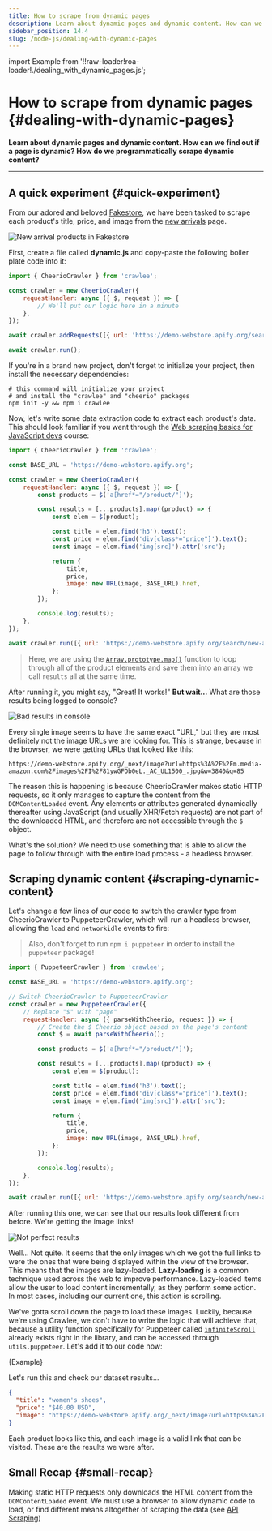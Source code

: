 ```yaml
---
title: How to scrape from dynamic pages
description: Learn about dynamic pages and dynamic content. How can we find out if a page is dynamic? How do we programmatically scrape dynamic content?
sidebar_position: 14.4
slug: /node-js/dealing-with-dynamic-pages
---
```


import Example from '!!raw-loader!roa-loader!./dealing_with_dynamic_pages.js';

# How to scrape from dynamic pages {#dealing-with-dynamic-pages}

**Learn about dynamic pages and dynamic content. How can we find out if a page is dynamic? How do we programmatically scrape dynamic content?**

---

## A quick experiment {#quick-experiment}

From our adored and beloved [Fakestore](https://demo-webstore.apify.org/), we have been tasked to scrape each product's title, price, and image from the [new arrivals](https://demo-webstore.apify.org/search/new-arrivals) page.

![New arrival products in Fakestore](./images/new-arrivals.jpg)

First, create a file called **dynamic.js** and copy-paste the following boiler plate code into it:

```js
import { CheerioCrawler } from 'crawlee';

const crawler = new CheerioCrawler({
    requestHandler: async ({ $, request }) => {
        // We'll put our logic here in a minute
    },
});

await crawler.addRequests([{ url: 'https://demo-webstore.apify.org/search/new-arrivals' }]);

await crawler.run();
```

If you're in a brand new project, don't forget to initialize your project, then install the necessary dependencies:

```shell
# this command will initialize your project
# and install the "crawlee" and "cheerio" packages
npm init -y && npm i crawlee
```

Now, let's write some data extraction code to extract each product's data. This should look familiar if you went through the [Web scraping basics for JavaScript devs](/academy/scraping-basics-javascript) course:

```js
import { CheerioCrawler } from 'crawlee';

const BASE_URL = 'https://demo-webstore.apify.org';

const crawler = new CheerioCrawler({
    requestHandler: async ({ $, request }) => {
        const products = $('a[href*="/product/"]');

        const results = [...products].map((product) => {
            const elem = $(product);

            const title = elem.find('h3').text();
            const price = elem.find('div[class*="price"]').text();
            const image = elem.find('img[src]').attr('src');

            return {
                title,
                price,
                image: new URL(image, BASE_URL).href,
            };
        });

        console.log(results);
    },
});

await crawler.run([{ url: 'https://demo-webstore.apify.org/search/new-arrivals' }]);
```

> Here, we are using the [`Array.prototype.map()`](https://developer.mozilla.org/en-US/docs/Web/JavaScript/Reference/Global_Objects/Array/map) function to loop through all of the product elements and save them into an array we call `results` all at the same time.

After running it, you might say, "Great! It works!" **But wait...** What are those results being logged to console?

![Bad results in console](./images/bad-results.png)

Every single image seems to have the same exact "URL," but they are most definitely not the image URLs we are looking for. This is strange, because in the browser, we were getting URLs that looked like this:

```text
https://demo-webstore.apify.org/_next/image?url=https%3A%2F%2Fm.media-amazon.com%2Fimages%2FI%2F81ywGFOb0eL._AC_UL1500_.jpg&w=3840&q=85
```

The reason this is happening is because CheerioCrawler makes static HTTP requests, so it only manages to capture the content from the `DOMContentLoaded` event. Any elements or attributes generated dynamically thereafter using JavaScript (and usually XHR/Fetch requests) are not part of the downloaded HTML, and therefore are not accessible through the `$` object.

What's the solution? We need to use something that is able to allow the page to follow through with the entire load process - a headless browser.

## Scraping dynamic content {#scraping-dynamic-content}

Let's change a few lines of our code to switch the crawler type from CheerioCrawler to PuppeteerCrawler, which will run a headless browser, allowing the `load` and `networkidle` events to fire:

> Also, don't forget to run `npm i puppeteer` in order to install the `puppeteer` package!

```js
import { PuppeteerCrawler } from 'crawlee';

const BASE_URL = 'https://demo-webstore.apify.org';

// Switch CheerioCrawler to PuppeteerCrawler
const crawler = new PuppeteerCrawler({
    // Replace "$" with "page"
    requestHandler: async ({ parseWithCheerio, request }) => {
        // Create the $ Cheerio object based on the page's content
        const $ = await parseWithCheerio();

        const products = $('a[href*="/product/"]');

        const results = [...products].map((product) => {
            const elem = $(product);

            const title = elem.find('h3').text();
            const price = elem.find('div[class*="price"]').text();
            const image = elem.find('img[src]').attr('src');

            return {
                title,
                price,
                image: new URL(image, BASE_URL).href,
            };
        });

        console.log(results);
    },
});

await crawler.run([{ url: 'https://demo-webstore.apify.org/search/new-arrivals' }]);
```

After running this one, we can see that our results look different from before. We're getting the image links!

![Not perfect results](./images/almost-there.png)

Well... Not quite. It seems that the only images which we got the full links to were the ones that were being displayed within the view of the browser. This means that the images are lazy-loaded. **Lazy-loading** is a common technique used across the web to improve performance. Lazy-loaded items allow the user to load content incrementally, as they perform some action. In most cases, including our current one, this action is scrolling.

We've gotta scroll down the page to load these images. Luckily, because we're using Crawlee, we don't have to write the logic that will achieve that, because a utility function specifically for Puppeteer called [`infiniteScroll`](https://crawlee.dev/api/puppeteer-crawler/namespace/puppeteerUtils#infiniteScroll) already exists right in the library, and can be accessed through `utils.puppeteer`. Let's add it to our code now:

<RunnableCodeBlock className="language-js" type="puppeteer">
    {Example}
</RunnableCodeBlock>

Let's run this and check our dataset results...

```json
{
  "title": "women's shoes",
  "price": "$40.00 USD",
  "image": "https://demo-webstore.apify.org/_next/image?url=https%3A%2F%2Fdummyjson.com%2Fimage%2Fi%2Fproducts%2F46%2F1.jpg&w=3840&q=85"
}
```

Each product looks like this, and each image is a valid link that can be visited. These are the results we were after.

## Small Recap {#small-recap}

Making static HTTP requests only downloads the HTML content from the `DOMContentLoaded` event. We must use a browser to allow dynamic code to load, or find different means altogether of scraping the data (see [API Scraping](../../webscraping/api_scraping/index.md))
